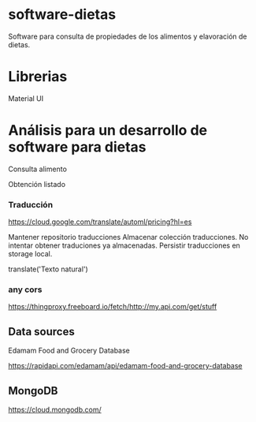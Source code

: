# software-dietas
Software para consulta de propiedades de los alimentos y elavoración de dietas.


# Librerias

Material UI




# Análisis para un desarrollo de software para dietas


Consulta alimento

Obtención listado







### Traducción

https://cloud.google.com/translate/automl/pricing?hl=es

Mantener repositorio traducciones
Almacenar colección traducciones. No intentar obtener traduciones ya almacenadas. Persistir traducciones en storage local.

translate('Texto natural')


### any cors

https://thingproxy.freeboard.io/fetch/http://my.api.com/get/stuff



## Data sources


Edamam Food and Grocery Database

https://rapidapi.com/edamam/api/edamam-food-and-grocery-database


## MongoDB
https://cloud.mongodb.com/
